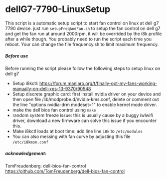 # dellG7-7790-LinuxSetup
This script is a automatic setup script to start fan control on linux at dell g7 7790 device.
just run ```setupFreqAndFan.sh``` to setup the fan control on dell g7 and get the fan run at around 2000rpm, it will be overrided by the i8k profile after a while though. You probably need to run the script each time you reboot. Your can change the file frequency.sh to limit maximum frequency.
##### Before use
Before running the script please follow the following steps to setup linux on dell g7
- Setup i8kctl: https://forum.manjaro.org/t/finally-got-my-fans-working-manually-on-dell-xps-13-9370/90548
- Setup discrete graphic card: first install nvidia driver on your device and then open file /lib/modprobe.d/nvidia-kms.conf, delete or comment out the line "options nvidia-drm modeset=1" to enable kernel mode driver.
- make the dell bios fan control using ```make```
- random system freeze issue: this is usually cause by a buggy iwlwifi driver, download a new firmware can solve this issue if you encounter this.
- Make i8kctl loads at boot time: add line line ```i8k``` to ```/etc/modules```
- You can also messing with fan curve by adjusting this file ```/etc/i8kmon.conf```
##### acknowledgement:
TomFreudenberg: dell-bios-fan-control
https://github.com/TomFreudenberg/dell-bios-fan-control
